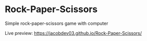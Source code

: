 # Rock-Paper-Scissors

Simple rock-paper-scissors game with computer

Live preview:
https://jacobdev03.github.io/Rock-Paper-Scissors/
